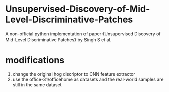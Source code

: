 # Unsupervised-Discovery-of-Mid-Level-Discriminative-Patches
A non-official python implementation of paper  《Unsupervised Discovery of Mid-Level Discriminative Patches》 by Singh S et al.

# modifications
1. change the original hog discriptor to CNN feature extractor
2. use the office-31/officehome as datasets and the real-world samples are still in the same dataset
